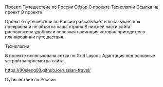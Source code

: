 Проект: Путешествие по России
Обзор
О проекте
Технологии
Ссылка на проект
О проекте

Проект о путешествии по России расказывает и показывает как прекрасна и не объятна наша страна.В нижней части сайта расположена удобная и полезная навигация которая пригодится в планировании путешествия.

Технологии

В проекте использована сетка по Grid Layout. Адаптация под основные устройтва просмотра сайта.

https://00sleng00.github.io/russian-travel/

Путешествие по России
